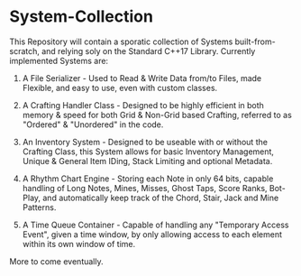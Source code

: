 # System-Collection
This Repository will contain a sporatic collection of Systems built-from-scratch, and relying soly on the Standard C++17 Library.
Currently implemented Systems are:

1. A File Serializer - Used to Read & Write Data from/to Files, made Flexible, and easy to use, even with custom classes.

2. A Crafting Handler Class - Designed to be highly efficient in both memory & speed for both Grid & Non-Grid based Crafting, referred to as "Ordered" & "Unordered" in the code.

3. An Inventory System - Designed to be useable with or without the Crafting Class, this System allows for basic Inventory Management, Unique & General Item IDing, Stack Limiting and optional Metadata.

4. A Rhythm Chart Engine - Storing each Note in only 64 bits, capable handling of Long Notes, Mines, Misses, Ghost Taps, Score Ranks, Bot-Play, and automatically keep track of the Chord, Stair, Jack and Mine Patterns.

5. A Time Queue Container - Capable of handling any "Temporary Access Event", given a time window, by only allowing access to each element within its own window of time.

More to come eventually.
